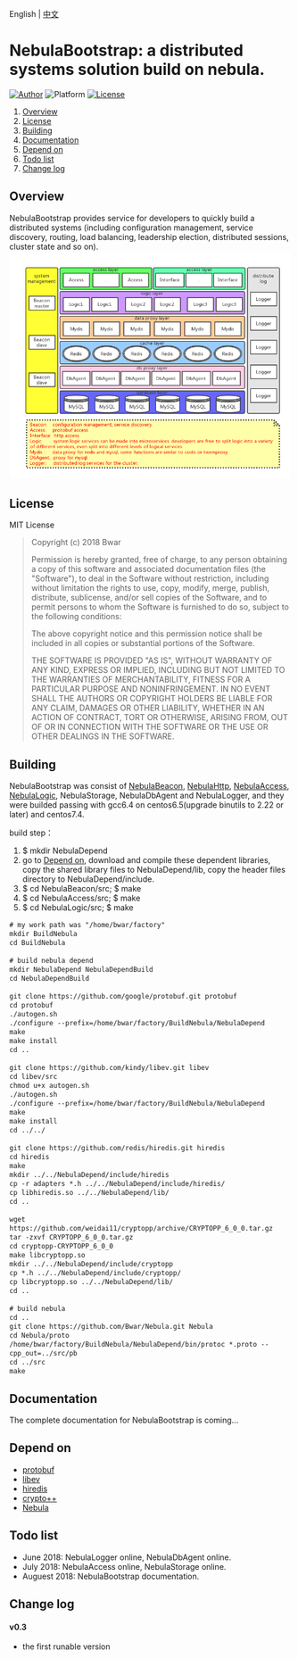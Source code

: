 English | [中文](/README_cn.md)
# NebulaBootstrap: a distributed systems solution build on nebula.
[![Author](https://img.shields.io/badge/author-@Bwar-blue.svg?style=flat)](cqc@vip.qq.com)  ![Platform](https://img.shields.io/badge/platform-Linux-green.svg?style=flat) [![License](https://img.shields.io/github/license/mashape/apistatus.svg)](LICENSE)<br/>

1. [Overview](#Overview)
2. [License](#License)
3. [Building](#Building)
4. [Documentation](#Documentation)
5. [Depend on](#DependOn)
6. [Todo list](#TODO)
7. [Change log](#ChangeLog)

<a name="Overview"></a>
## Overview 

NebulaBootstrap provides service for developers to quickly build a distributed systems (including configuration management, service discovery, routing, load balancing, leadership election, distributed sessions, cluster state and so on). 
![nebula_cluster](image/nebula_cluster.png)

<a name="License"></a>
## License 

MIT License

>  Copyright (c) 2018 Bwar
>
>  Permission is hereby granted, free of charge, to any person obtaining a copy
>  of this software and associated documentation files (the "Software"), to deal
>  in the Software without restriction, including without limitation the rights
>  to use, copy, modify, merge, publish, distribute, sublicense, and/or sell
>  copies of the Software, and to permit persons to whom the Software is
>  furnished to do so, subject to the following conditions:
>
>  The above copyright notice and this permission notice shall be included in
>  all copies or substantial portions of the Software.
>
>  THE SOFTWARE IS PROVIDED "AS IS", WITHOUT WARRANTY OF ANY KIND, EXPRESS OR
>  IMPLIED, INCLUDING BUT NOT LIMITED TO THE WARRANTIES OF MERCHANTABILITY,
>  FITNESS FOR A PARTICULAR PURPOSE AND NONINFRINGEMENT. IN NO EVENT SHALL THE
>  AUTHORS OR COPYRIGHT HOLDERS BE LIABLE FOR ANY CLAIM, DAMAGES OR OTHER
>  LIABILITY, WHETHER IN AN ACTION OF CONTRACT, TORT OR OTHERWISE, ARISING FROM,
>  OUT OF OR IN CONNECTION WITH THE SOFTWARE OR THE USE OR OTHER DEALINGS IN
>  THE SOFTWARE.

<a name="Building"></a>
## Building 
   NebulaBootstrap was consist of [NebulaBeacon](https://github.com/Bwar/NebulaBeacon), [NebulaHttp](https://github.com/Bwar/NebulaHttp), [NebulaAccess](https://github.com/Bwar/NebulaAccess), [NebulaLogic](https://github.com/Bwar/NebulaLogic), NebulaStorage, NebulaDbAgent and NebulaLogger, and they were builded passing with gcc6.4 on centos6.5(upgrade binutils to 2.22 or later) and centos7.4.  
   
  build step：
   1. $ mkdir NebulaDepend
   2. go to [Depend on](#DependOn), download and compile these dependent libraries, copy the shared library files to NebulaDepend/lib, copy the header files directory to NebulaDepend/include.
   3. $ cd NebulaBeacon/src;    $ make
   4. $ cd NebulaAccess/src;    $ make
   5. $ cd NebulaLogic/src;    $ make

    # my work path was "/home/bwar/factory"
    mkdir BuildNebula
    cd BuildNebula
     
    # build nebula depend
    mkdir NebulaDepend NebulaDependBuild
    cd NebulaDependBuild
    
    git clone https://github.com/google/protobuf.git protobuf
    cd protobuf
    ./autogen.sh
    ./configure --prefix=/home/bwar/factory/BuildNebula/NebulaDepend
    make
    make install
    cd ..
    
    git clone https://github.com/kindy/libev.git libev
    cd libev/src
    chmod u+x autogen.sh
    ./autogen.sh
    ./configure --prefix=/home/bwar/factory/BuildNebula/NebulaDepend
    make
    make install
    cd ../../
    
    git clone https://github.com/redis/hiredis.git hiredis
    cd hiredis
    make
    mkdir ../../NebulaDepend/include/hiredis
    cp -r adapters *.h ../../NebulaDepend/include/hiredis/
    cp libhiredis.so ../../NebulaDepend/lib/
    cd ..
    
    wget https://github.com/weidai11/cryptopp/archive/CRYPTOPP_6_0_0.tar.gz
    tar -zxvf CRYPTOPP_6_0_0.tar.gz
    cd cryptopp-CRYPTOPP_6_0_0
    make libcryptopp.so
    mkdir ../../NebulaDepend/include/cryptopp
    cp *.h ../../NebulaDepend/include/cryptopp/
    cp libcryptopp.so ../../NebulaDepend/lib/
    cd ..
    
    # build nebula
    cd ..
    git clone https://github.com/Bwar/Nebula.git Nebula
    cd Nebula/proto
    /home/bwar/factory/BuildNebula/NebulaDepend/bin/protoc *.proto --cpp_out=../src/pb
    cd ../src
    make


<a name="Documentation"></a>
## Documentation 
   The complete documentation for NebulaBootstrap is coming...
    
<a name="DependOn"></a>
## Depend on 
   * [protobuf](https://github.com/google/protobuf)
   * [libev](https://github.com/kindy/libev)
   * [hiredis](https://github.com/redis/hiredis)
   * [crypto++](http://www.cryptopp.com)
   * [Nebula](https://github.com/Bwar/Nebula) 

<a name="TODO"></a>
## Todo list 
   - June 2018:    NebulaLogger online, NebulaDbAgent online.
   - July 2018:    NebulaAccess online, NebulaStorage online.
   - Auguest 2018: NebulaBootstrap documentation.

<a name="ChangeLog"></a>
## Change log 
#### v0.3
   - the first runable version

<br/>

